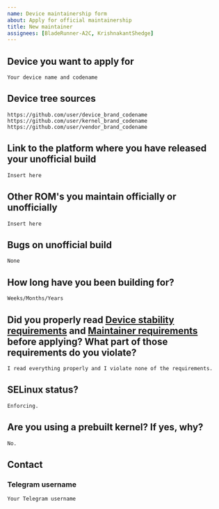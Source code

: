 ```yaml
---
name: Device maintainership form
about: Apply for official maintainership
title: New maintainer
assignees: [BladeRunner-A2C, KrishnakantShedge]
---
```


<!--
Heavily kanged from PE & Radiant, thanks to them.
-->

## Device you want to apply for
```
Your device name and codename
```

## Device tree sources
<!--
* Must be public on GitHub/GitLab
* Must add kernel and vendor as well
* Authorship should be proper
* Add common trees if applicable
-->
```
https://github.com/user/device_brand_codename
https://github.com/user/kernel_brand_codename
https://github.com/user/vendor_brand_codename
```

## Link to the platform where you have released your unofficial build
```
Insert here
```

## Other ROM's you maintain officially or unofficially
```
Insert here
```

## Bugs on unofficial build
```
None
```

## How long have you been building for?
```
Weeks/Months/Years
```

## Did you properly read [Device stability requirements](https://github.com/Project-Awaken/official_devices/blob/12/requirements.md) and [Maintainer requirements](https://github.com/Project-Awaken/official_devices/blob/12/maintainerreq.md) before applying? What part of those requirements do you violate?
```
I read everything properly and I violate none of the requirements.
```

## SELinux status?
```
Enforcing.
```

## Are you using a prebuilt kernel? If yes, why?
```
No.
```

## Contact
### Telegram username
```
Your Telegram username
```
